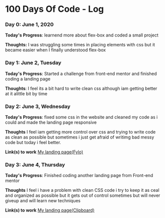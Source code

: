 # 100 Days Of Code - Log

### Day 0: June 1, 2020 

**Today's Progress**: learnend more about flex-box and coded a small project

**Thoughts:** I was struggling some times in placing elements with css but it became easier when I finally understood flex-box

### Day 1: June 2, Tuesday 

**Today's Progress**: Started a challenge from front-end mentor and finished coding a landing page

**Thoughts**: I feel its a bit hard to write clean css although iam getting better at it alittle bit by time

### Day 2: June 3, Wednesday

**Today's Progress**: fixed some css in the website and cleaned my code as i could and made the landing page responsive

**Thoughts** I feel iam getting more control over css and trying to write code as clean as possible but sometimes i just get afraid of writimg bad messy code but today i feel better.

**Link(s) to work**
[My landing page(Fylo)](https://fylo-dark-mode-challenge-41x6x4332.now.sh)

### Day 3: June 4, Thursday

**Today's Progress**: Finished coding another landing page from Front-end mentor

**Thoughts** I feel i have a problem with clean CSS code i try to keep it as ceal and organized as possible but it gets out of control sometimes but will never giveup and will learn new techniques

**Link(s) to work**
[My landing page(Clipboard)](https://clipboard-mu.now.sh)
